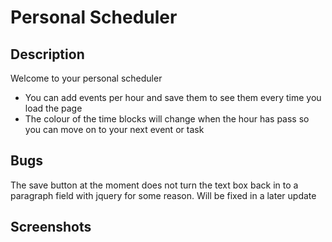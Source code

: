 # Personal Scheduler

## Description
Welcome to your personal scheduler

 - You can add events per hour and save them to see them every time you load the page
 - The colour of the time blocks will change when the hour has pass so you can move on to your next event or task

## Bugs
The save button at the moment does not turn the text box back in to a paragraph field with jquery for some reason. Will be fixed in a later update

## Screenshots

